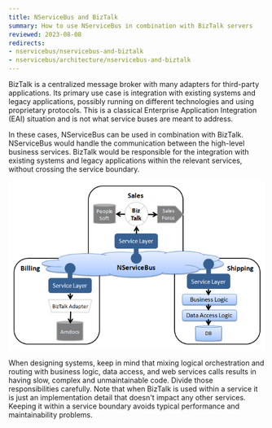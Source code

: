 ```yaml
---
title: NServiceBus and BizTalk
summary: How to use NServiceBus in combination with BizTalk servers
reviewed: 2023-08-08
redirects:
- nservicebus/nservicebus-and-biztalk
- nservicebus/architecture/nservicebus-and-biztalk
---
```


BizTalk is a centralized message broker with many adapters for third-party applications. Its primary use case is integration with existing systems and legacy applications, possibly running on different technologies and using proprietary protocols. This is a classical Enterprise Application Integration (EAI) situation and is not what service buses are meant to address.

In these cases, NServiceBus can be used in combination with BizTalk. NServiceBus would handle the communication between the high-level business services. BizTalk would be responsible for the integration with existing systems and legacy applications within the relevant services, without crossing the service boundary. 

![How NServiceBus and BizTalk fit together in an architecture](nservicebus-biztalk.png)

When designing systems, keep in mind that mixing logical orchestration and routing with business logic, data access, and web services calls results in having slow, complex and unmaintainable code. Divide those responsibilities carefully. Note that when BizTalk is used within a service it is just an implementation detail that doesn't impact any other services. Keeping it within a service boundary avoids typical performance and maintainability problems.
